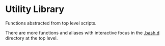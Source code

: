 Utility Library
===============

Functions abstracted from top level scripts.

There are more functions and aliases with interactive focus in the [.bash.d](https://github.com/HariSekhon/DevOps-Bash-tools/tree/master/.bash.d) directory at the top level.
